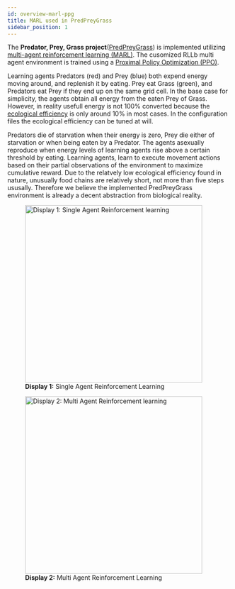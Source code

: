```yaml
---
id: overview-marl-ppg
title: MARL used in PredPreyGrass
sidebar_position: 1
---
```

The **Predator, Prey, Grass project**([PredPreyGrass](https://github.com/doesburg11/PredPreyGrass)) is implemented utilizing [multi-agent reinforcement learning (MARL)](https://en.wikipedia.org/wiki/Multi-agent_reinforcement_learning). The cusomized RLLb multi agent environment is trained using a [Proximal Policy Optimization (PPO)](https://en.wikipedia.org/wiki/Proximal_policy_optimization). 


Learning agents Predators (red) and Prey (blue) both expend energy moving around, and replenish it by eating. Prey eat Grass (green), and Predators eat Prey if they end up on the same grid cell. In the base case for simplicity, the agents obtain all energy from the eaten Prey of Grass. However, in reality usefull energy is not 100% converted because the [ecological efficiency](https://en.wikipedia.org/wiki/Ecological_efficiency) is only around 10% in most cases. In the configuration files the ecological efficiency can be tuned at will.

Predators die of starvation when their energy is zero, Prey die either of starvation or when being eaten by a Predator. The agents asexually reproduce when energy levels of learning agents rise above a certain threshold by eating. Learning agents, learn to execute movement actions based on their partial observations of the environment to maximize cumulative reward. Due to the relatvely low ecological efficiency found in nature, unusually food chains are relatively short, not more than five steps ususally. Therefore we believe the implemented PredPreyGrass environment is already a decent abstraction from biological reality. 

<figure style={{ textAlign: 'center' }}>
  <img src="/img/pred-prey-grass/marl-ppg/display-1.jpg" alt="Display 1: Single Agent Reinforcement learning" width="400" />
  <figcaption><strong>Display 1:</strong> Single Agent Reinforcement Learning</figcaption>
</figure>
<figure style={{ textAlign: 'center' }}>
  <img src="/img/pred-prey-grass/marl-ppg/display-2.jpg" alt="Display 2: Multi Agent Reinforcement learning" width="400" />
  <figcaption><strong>Display 2:</strong> Multi Agent Reinforcement Learning</figcaption>
</figure>




  




